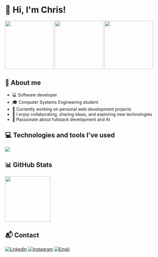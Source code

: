 <h1 align="start">👋 Hi, I'm Chris!</h1>

<p align="start">
  <img src="https://media0.giphy.com/media/v1.Y2lkPTc5MGI3NjExOGRibGxyZjU5NHo1czVycGNqN21tbjE0YTVqdXNvczV1NDJsZTNxNiZlcD12MV9pbnRlcm5hbF9naWZfYnlfaWQmY3Q9Zw/OLPQ6z2hlHmwFc4Hso/giphy.gif" width="160px">
  <img height="160em" src="https://github-readme-stats.vercel.app/api?username=xchrisdev&show_icons=true&theme=tokyonight&hide_border=true&count_private=true"/>
  <img height="160em" src="https://github-readme-stats.vercel.app/api/top-langs/?username=xchrisdev&layout=compact&langs_count=6&theme=tokyonight&hide_border=true"/>
</p>

## 🧠 About me
- 💻 Software developer
- 🎓 Computer Systems Engineering student
- 🔭 Currently working on personal web development projects
- 💬 I enjoy collaborating, sharing ideas, and exploring new technologies
- 🚀 Passionate about fullstack development and AI

## 💻 Technologies and tools I've used

<img src="https://skillicons.dev/icons?i=cpp,java,python,php,mysql,firebase,html,css,js,fastapi,flask,vite,laravel,react,vue,tailwind,bootstrap,git,github,godot,androidstudio,flutter,figma&theme=dark" />

## 📊 GitHub Stats
<p align="start">
  <img height="150em" src="https://github-profile-summary-cards.vercel.app/api/cards/profile-details?username=xchrisdev&theme=tokyonight" />
</p>

## 📬 Contact

[![LinkedIn](https://skillicons.dev/icons?i=linkedin&theme=dark)](https://www.linkedin.com/in/chris-sarmiento-casillas)
[![Instagram](https://skillicons.dev/icons?i=instagram&theme=dark)](https://instagram.com/xchris.py)
[![Email](https://skillicons.dev/icons?i=gmail&theme=dark)](mailto:chrissarmiento200203@gmail.com)
